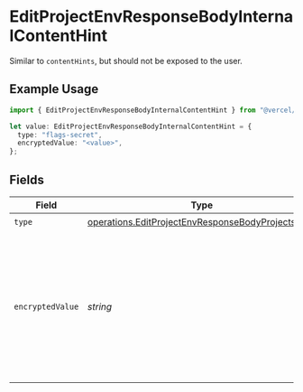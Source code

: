 # EditProjectEnvResponseBodyInternalContentHint

Similar to `contentHints`, but should not be exposed to the user.

## Example Usage

```typescript
import { EditProjectEnvResponseBodyInternalContentHint } from "@vercel/sdk/models/operations/editprojectenv.js";

let value: EditProjectEnvResponseBodyInternalContentHint = {
  type: "flags-secret",
  encryptedValue: "<value>",
};
```

## Fields

| Field                                                                                                                        | Type                                                                                                                         | Required                                                                                                                     | Description                                                                                                                  |
| ---------------------------------------------------------------------------------------------------------------------------- | ---------------------------------------------------------------------------------------------------------------------------- | ---------------------------------------------------------------------------------------------------------------------------- | ---------------------------------------------------------------------------------------------------------------------------- |
| `type`                                                                                                                       | [operations.EditProjectEnvResponseBodyProjectsType](../../models/operations/editprojectenvresponsebodyprojectstype.md)       | :heavy_check_mark:                                                                                                           | N/A                                                                                                                          |
| `encryptedValue`                                                                                                             | *string*                                                                                                                     | :heavy_check_mark:                                                                                                           | Contains the `value` of the env variable, encrypted with a special key to make decryption possible in the subscriber Lambda. |